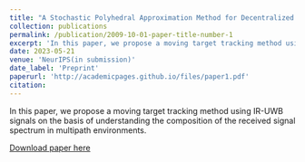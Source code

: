```yaml
---
title: "A Stochastic Polyhedral Approximation Method for Decentralized Composite Bilevel Optimization"
collection: publications
permalink: /publication/2009-10-01-paper-title-number-1
excerpt: 'In this paper, we propose a moving target tracking method using IR-UWB signals on the basis of understanding the composition of the received signal spectrum in multipath environments.'
date: 2023-05-21
venue: 'NeurIPS(in submission)'
date_label: 'Preprint'
paperurl: 'http://academicpages.github.io/files/paper1.pdf'
citation: 
---
```

In this paper, we propose a moving target tracking method using IR-UWB signals on the basis of understanding the composition of the received signal spectrum in multipath environments.

[Download paper here](https://openreview.net/pdf?id=uqyanADT9y)


